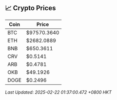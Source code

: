 ## 📈 Crypto Prices

| Coin | Price |
| ---- | ----- |
| BTC | $97570.3640 |
| ETH | $2682.0889 |
| BNB | $650.3611 |
| CRV | $0.5141 |
| ARB | $0.4781 |
| OKB | $49.1926 |
| DOGE | $0.2496 |

_Last Updated: 2025-02-22 01:37:00.472 +0800 HKT_